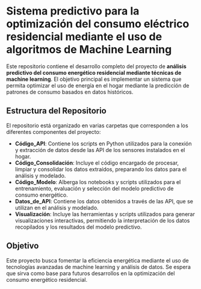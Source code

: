 # Sistema predictivo para la optimización del consumo eléctrico residencial mediante el uso de algoritmos de Machine Learning

Este repositorio contiene el desarrollo completo del proyecto de **análisis predictivo del consumo energético residencial mediante técnicas de machine learning**. El objetivo principal es implementar un sistema que permita optimizar el uso de energía en el hogar mediante la predicción de patrones de consumo basados en datos históricos.

## Estructura del Repositorio

El repositorio está organizado en varias carpetas que corresponden a los diferentes componentes del proyecto:

- **Código_API**: Contiene los scripts en Python utilizados para la conexión y extracción de datos desde las API de los sensores instalados en el hogar.
- **Código_Consolidación**: Incluye el código encargado de procesar, limpiar y consolidar los datos extraídos, preparando los datos para el análisis y modelado.
- **Código_Modelo**: Alberga los notebooks y scripts utilizados para el entrenamiento, evaluación y selección del modelo predictivo de consumo energético.
- **Datos_de_API**: Contiene los datos obtenidos a través de las API, que se utilizan en el análisis y modelado.
- **Visualización**: Incluye las herramientas y scripts utilizados para generar visualizaciones interactivas, permitiendo la interpretación de los datos recopilados y los resultados del modelo predictivo.

## Objetivo

Este proyecto busca fomentar la eficiencia energética mediante el uso de tecnologías avanzadas de machine learning y análisis de datos. Se espera que sirva como base para futuros desarrollos en la optimización del consumo energético residencial.
